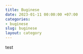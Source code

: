 ```yaml
---
title: Buginese
date: 2023-01-11 00:00:00 +07:00
categories:
- buginese
slug: buginese
layout: category
---
```


test